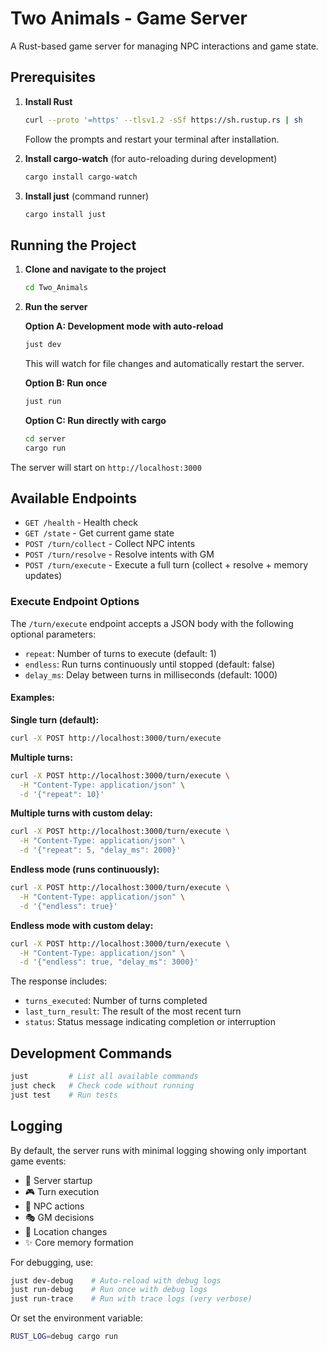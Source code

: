 # Two Animals - Game Server

A Rust-based game server for managing NPC interactions and game state.

## Prerequisites

1. **Install Rust**
   ```bash
   curl --proto '=https' --tlsv1.2 -sSf https://sh.rustup.rs | sh
   ```
   Follow the prompts and restart your terminal after installation.

2. **Install cargo-watch** (for auto-reloading during development)
   ```bash
   cargo install cargo-watch
   ```

3. **Install just** (command runner)
   ```bash
   cargo install just
   ```

## Running the Project

1. **Clone and navigate to the project**
   ```bash
   cd Two_Animals
   ```

2. **Run the server**

   **Option A: Development mode with auto-reload**
   ```bash
   just dev
   ```
   This will watch for file changes and automatically restart the server.

   **Option B: Run once**
   ```bash
   just run
   ```

   **Option C: Run directly with cargo**
   ```bash
   cd server
   cargo run
   ```

The server will start on `http://localhost:3000`

## Available Endpoints

- `GET /health` - Health check
- `GET /state` - Get current game state  
- `POST /turn/collect` - Collect NPC intents
- `POST /turn/resolve` - Resolve intents with GM
- `POST /turn/execute` - Execute a full turn (collect + resolve + memory updates)

### Execute Endpoint Options

The `/turn/execute` endpoint accepts a JSON body with the following optional parameters:

- `repeat`: Number of turns to execute (default: 1)
- `endless`: Run turns continuously until stopped (default: false)
- `delay_ms`: Delay between turns in milliseconds (default: 1000)

#### Examples:

**Single turn (default):**
```bash
curl -X POST http://localhost:3000/turn/execute
```

**Multiple turns:**
```bash
curl -X POST http://localhost:3000/turn/execute \
  -H "Content-Type: application/json" \
  -d '{"repeat": 10}'
```

**Multiple turns with custom delay:**
```bash
curl -X POST http://localhost:3000/turn/execute \
  -H "Content-Type: application/json" \
  -d '{"repeat": 5, "delay_ms": 2000}'
```

**Endless mode (runs continuously):**
```bash
curl -X POST http://localhost:3000/turn/execute \
  -H "Content-Type: application/json" \
  -d '{"endless": true}'
```

**Endless mode with custom delay:**
```bash
curl -X POST http://localhost:3000/turn/execute \
  -H "Content-Type: application/json" \
  -d '{"endless": true, "delay_ms": 3000}'
```

The response includes:
- `turns_executed`: Number of turns completed
- `last_turn_result`: The result of the most recent turn
- `status`: Status message indicating completion or interruption

## Development Commands

```bash
just         # List all available commands
just check   # Check code without running
just test    # Run tests
```

## Logging

By default, the server runs with minimal logging showing only important game events:
- 🚀 Server startup
- 🎮 Turn execution
- 💭 NPC actions
- 🎭 GM decisions
- 📍 Location changes
- ✨ Core memory formation

For debugging, use:
```bash
just dev-debug    # Auto-reload with debug logs
just run-debug    # Run once with debug logs
just run-trace    # Run with trace logs (very verbose)
```

Or set the environment variable:
```bash
RUST_LOG=debug cargo run
```